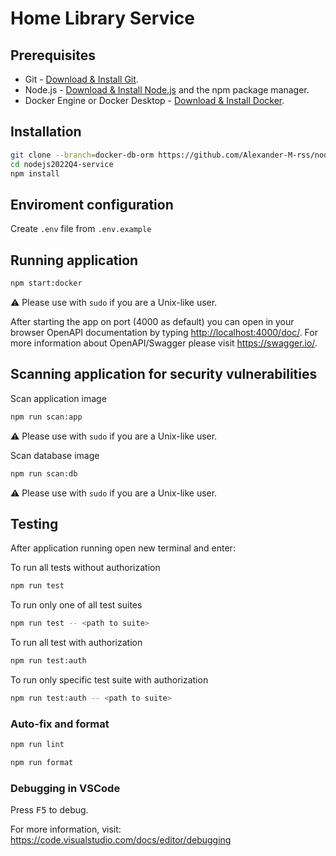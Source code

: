 # Home Library Service

## Prerequisites

- Git - [Download & Install Git](https://git-scm.com/downloads).
- Node.js - [Download & Install Node.js](https://nodejs.org/en/download/) and the npm package manager.
- Docker Engine or Docker Desktop - [Download & Install Docker](https://www.docker.com/).

## Installation

```bash
git clone --branch=docker-db-orm https://github.com/Alexander-M-rss/nodejs2022Q4-service.git
cd nodejs2022Q4-service
npm install
```

## Enviroment configuration

Create `.env` file from `.env.example`

## Running application

```bash
npm start:docker
```
:warning: Please use with `sudo` if you are a Unix-like user.

After starting the app on port (4000 as default) you can open
in your browser OpenAPI documentation by typing <http://localhost:4000/doc/>.
For more information about OpenAPI/Swagger please visit <https://swagger.io/>.

## Scanning application for security vulnerabilities

Scan application image

```bash
npm run scan:app
```
:warning: Please use with `sudo` if you are a Unix-like user.

Scan database image

```bash
npm run scan:db
```
:warning: Please use with `sudo` if you are a Unix-like user.

## Testing

After application running open new terminal and enter:

To run all tests without authorization

```bash
npm run test
```

To run only one of all test suites

```bash
npm run test -- <path to suite>
```

To run all test with authorization

```bash
npm run test:auth
```

To run only specific test suite with authorization

```bash
npm run test:auth -- <path to suite>
```

### Auto-fix and format

```bash
npm run lint
```

```bash
npm run format
```

### Debugging in VSCode

Press <kbd>F5</kbd> to debug.

For more information, visit: <https://code.visualstudio.com/docs/editor/debugging>
